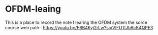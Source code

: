 # OFDM-leaing
This is a place to record the note I learing the OFDM system
the sorce course web path : 
https://youtu.be/F6B4Kyj2rLw?si=VlFUTtJb6cK4QPE3

